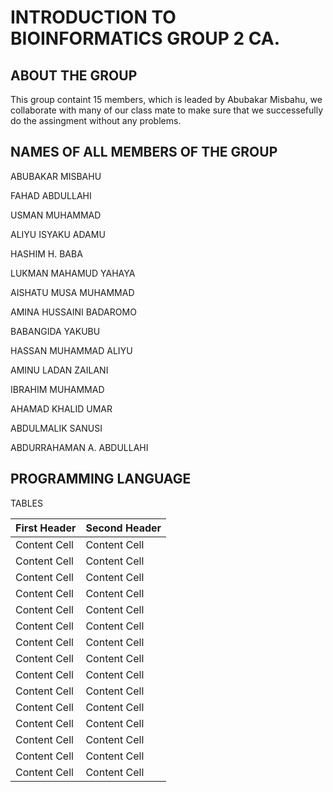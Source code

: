 # INTRODUCTION TO BIOINFORMATICS GROUP 2 CA.

## ABOUT THE GROUP
This group containt 15 members, which is leaded by Abubakar Misbahu, we collaborate with many of our class mate to make sure that we successefully do the assingment without any problems.

## NAMES OF ALL MEMBERS OF THE GROUP

 ABUBAKAR MISBAHU 
 
 FAHAD ABDULLAHI
 
 USMAN MUHAMMAD 
 
 ALIYU ISYAKU ADAMU 
 
 HASHIM H. BABA
 
 LUKMAN MAHAMUD YAHAYA
 
 AISHATU MUSA MUHAMMAD
 
 AMINA HUSSAINI BADAROMO 
 
 BABANGIDA YAKUBU
 
 HASSAN MUHAMMAD ALIYU
 
 AMINU LADAN ZAILANI
 
 IBRAHIM MUHAMMAD
 
 AHAMAD KHALID UMAR
 
 ABDULMALIK SANUSI
 
 ABDURRAHAMAN A. ABDULLAHI
 
 ## PROGRAMMING LANGUAGE
 
 TABLES
 
| First Header  | Second Header |
| ------------- | ------------- |
| Content Cell  | Content Cell  |
| Content Cell  | Content Cell  | 
| Content Cell  | Content Cell  |
| Content Cell  | Content Cell  |  
| Content Cell  | Content Cell  |
| Content Cell  | Content Cell  |  
| Content Cell  | Content Cell  |
| Content Cell  | Content Cell  | 
| Content Cell  | Content Cell  |
| Content Cell  | Content Cell  |  
| Content Cell  | Content Cell  |
| Content Cell  | Content Cell  | 
| Content Cell  | Content Cell  |  
| Content Cell  | Content Cell  |
| Content Cell  | Content Cell  |
 
 
 
 
 


